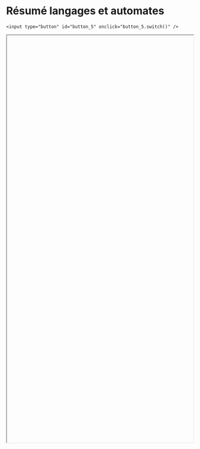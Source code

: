 # Résumé langages et automates

<script>
    $(function() {
        document.getElementById("main-content").style.maxWidth = "90%";
        button_5 = button_cor(
            'https://raw.githubusercontent.com/fortierq/cours/main/langage/resume/resume.pdf',
            '5',
            'button_5'
        );
    });
</script>

```{margin}
<input type="button" id="button_5" onclick="button_5.switch()" />
```

<iframe id="5" height=1100 width=100% allowfullscreen></iframe>
